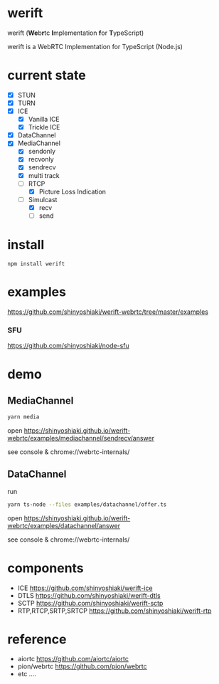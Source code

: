 # werift

werift (**We**b**r**tc **I**mplementation **f**or **T**ypeScript)

werift is a WebRTC Implementation for TypeScript (Node.js)

# current state

- [x] STUN
- [x] TURN
- [x] ICE
  - [x] Vanilla ICE
  - [x] Trickle ICE
- [x] DataChannel
- [x] MediaChannel
  - [x] sendonly
  - [x] recvonly
  - [x] sendrecv
  - [x] multi track
  - [ ] RTCP
    - [x] Picture Loss Indication
  - [ ] Simulcast
    - [x] recv
    - [ ] send

# install

`npm install werift`

# examples

https://github.com/shinyoshiaki/werift-webrtc/tree/master/examples

### SFU 
https://github.com/shinyoshiaki/node-sfu

# demo

## MediaChannel

```sh
yarn media
```

open
https://shinyoshiaki.github.io/werift-webrtc/examples/mediachannel/sendrecv/answer

see console & chrome://webrtc-internals/

## DataChannel

run

```sh
yarn ts-node --files examples/datachannel/offer.ts
```

open
https://shinyoshiaki.github.io/werift-webrtc/examples/datachannel/answer

see console & chrome://webrtc-internals/

# components

- ICE https://github.com/shinyoshiaki/werift-ice
- DTLS https://github.com/shinyoshiaki/werift-dtls
- SCTP https://github.com/shinyoshiaki/werift-sctp
- RTP,RTCP,SRTP,SRTCP https://github.com/shinyoshiaki/werift-rtp

# reference

- aiortc https://github.com/aiortc/aiortc
- pion/webrtc https://github.com/pion/webrtc
- etc ....
